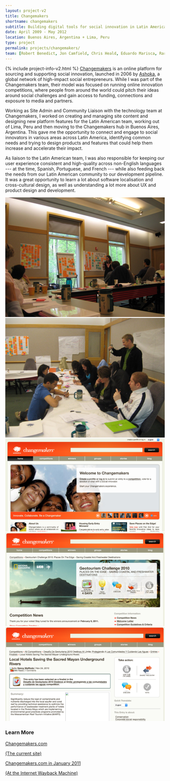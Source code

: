 ```yaml
---
layout: project-v2
title: Changemakers
shortname: changemakers
subtitle: Building digital tools for social innovation in Latin America
date: April 2009 - May 2012
location: Buenos Aires, Argentina + Lima, Peru
type: project
permalink: projects/changemakers/
team: [Robert Benedict, Jon Camfield, Chris Heald, Eduardo Marisca, Rares Pamfil, Leland Smith]
---
```

{% include project-info-v2.html %}
<a href="http://www.changemakers.com">Changemakers</a> is an online platform for sourcing and supporting social innovation, launched in 2006 by <a href="http://www.ashoka.org">Ashoka</a>, a global network of high-impact social entrepreneurs. While I was part of the Changemakers team, their model was focused on running online innovation competitions, where people from around the world could pitch their ideas around social challenges and gain access to funding, connections and exposure to media and partners.

Working as Site Admin and Community Liaison with the technology team at Changemakers, I worked on creating and managing site content and designing new platform features for the Latin American team, working out of Lima, Peru and then moving to the Changemakers hub in Buenos Aires, Argentina. This gave me the opportunity to connect and engage to social innovators in various areas across Latin America, identifying common needs and trying to design products and features that could help them increase and accelerate their impact.

As liaison to the Latin American team, I was also responsible for keeping our user experience consistent and high-quality across non-English languages --- at the time, Spanish, Portuguese, and French --- while also feeding back the needs from our Latin American community to our development pipeline. It was a great opportunity to learn a lot about software localisation and cross-cultural design, as well as understanding a lot more about UX and product design and development. 


<div class="row project-photos">
	<div class="project-photos_block col-lg-6 col-md-4 col-sm-6 col-xs-12">
		<img src="/files/img/cm-1.jpg" class="project-photos_picture">
	</div>
	<div class="project-photos_block col-lg-6 col-md-4 col-sm-6 col-xs-12">
		<img src="/files/img/cm-2.jpg" class="project-photos_picture">
	</div>
	<div class="project-photos_block col-lg-6 col-md-4 col-sm-6 col-xs-12">
		<img src="/files/img/cm-3.jpg" class="project-photos_picture">
	</div>
	<div class="project-photos_block col-lg-6 col-md-4 col-sm-6 col-xs-12">
		<img src="/files/img/cm-4.jpg" class="project-photos_picture">
	</div>
	<div class="project-photos_block col-lg-6 col-md-4 col-sm-6 col-xs-12">
		<img src="/files/img/cm-5.jpg" class="project-photos_picture">
	</div>
</div>

<h3>Learn More</h3>

<div class="row page-blocks project-resources">
	<div class="col-md-3 col-sm-4 col-xs-6">
		<div class="project-resources_block">
			<a href="https://www.changemakers.com">
				<p class="project-resources_icon"><span class="glyphicon glyphicon-link" aria-hidden="true"></span></p>
				<p>Changemakers.com</p>
				<p>(The current site)</p>
			</a>
		</div>
	</div>
	<div class="col-md-3 col-sm-4 col-xs-6">
		<div class="project-resources_block">
			<a href="https://web.archive.org/web/20110128034035/http://www.changemakers.com/">
				<p class="project-resources_icon"><span class="glyphicon glyphicon-link" aria-hidden="true"></span></p>
				<p>Changemakers.com in January 2011</p>
				<p>(At the Internet Wayback Machine)</p>
			</a>
		</div>
	</div>
</div>


